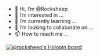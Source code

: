 - 👋 Hi, I’m @Rocksheep
- 👀 I’m interested in ...
- 🌱 I’m currently learning ...
- 💞️ I’m looking to collaborate on ...
- 📫 How to reach me ...

[![@rocksheep's Holopin board](https://holopin.me/rocksheep)](https://holopin.io/@rocksheep)
